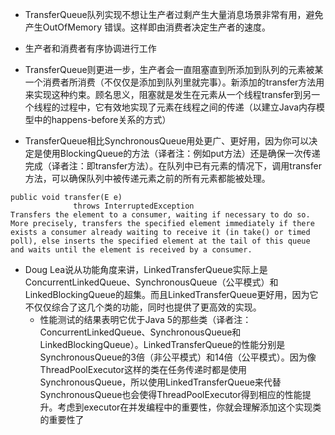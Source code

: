 
- TransferQueue队列实现不想让生产者过剩产生大量消息场景非常有用，避免产生OutOfMemory 错误。这样即由消费者决定生产者的速度。
- 生产者和消费者有序协调进行工作



- TransferQueue则更进一步，生产者会一直阻塞直到所添加到队列的元素被某一个消费者所消费（不仅仅是添加到队列里就完事）。新添加的transfer方法用来实现这种约束。顾名思义，阻塞就是发生在元素从一个线程transfer到另一个线程的过程中，它有效地实现了元素在线程之间的传递（以建立Java内存模型中的happens-before关系的方式）
- TransferQueue相比SynchronousQueue用处更广、更好用，因为你可以决定是使用BlockingQueue的方法（译者注：例如put方法）还是确保一次传递完成（译者注：即transfer方法）。在队列中已有元素的情况下，调用transfer方法，可以确保队列中被传递元素之前的所有元素都能被处理。
```
public void transfer(E e)
              throws InterruptedException
Transfers the element to a consumer, waiting if necessary to do so.
More precisely, transfers the specified element immediately if there exists a consumer already waiting to receive it (in take() or timed poll), else inserts the specified element at the tail of this queue and waits until the element is received by a consumer.
```

- Doug Lea说从功能角度来讲，LinkedTransferQueue实际上是ConcurrentLinkedQueue、SynchronousQueue（公平模式）和LinkedBlockingQueue的超集。而且LinkedTransferQueue更好用，因为它不仅仅综合了这几个类的功能，同时也提供了更高效的实现。
    - 性能测试的结果表明它优于Java 5的那些类（译者注：ConcurrentLinkedQueue、SynchronousQueue和LinkedBlockingQueue）。LinkedTransferQueue的性能分别是SynchronousQueue的3倍（非公平模式）和14倍（公平模式）。因为像ThreadPoolExecutor这样的类在任务传递时都是使用SynchronousQueue，所以使用LinkedTransferQueue来代替SynchronousQueue也会使得ThreadPoolExecutor得到相应的性能提升。考虑到executor在并发编程中的重要性，你就会理解添加这个实现类的重要性了